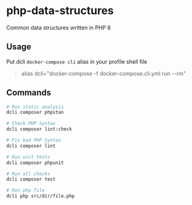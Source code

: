 # php-data-structures

Common data structures written in PHP 8

## Usage

Put dcli `docker-compose cli` alias in your profile shell file

> alias dcli="docker-compose -f docker-compose.cli.yml run --rm"

## Commands

```bash
# Run static analysis
dcli composer phpstan

# Check PHP Syntax
dcli composer lint:check

# Fix bad PHP Syntax
dcli composer lint

# Run unit tests
dcli composer phpunit

# Run all checks
dcli composer test

# Run php file
dcli php src/dir/file.php
```
